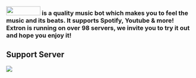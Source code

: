 ### <img src="https://extronbot.github.io/docs/icon-light.png" width="92px" height="24px"> is a quality music bot which makes you to feel the music and its beats. It supports Spotify, Youtube & more! Extron is running on over 98 servers, we invite you to try it out and hope you enjoy it!

## Support Server
<a href="https://discord.gg/4j8s8gnV7A"><img src="https://discord.com/api/guilds/515604226924085258/widget.png?style=banner2"></a>
